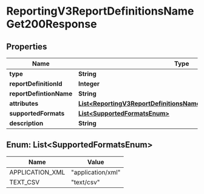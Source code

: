 
# ReportingV3ReportDefinitionsNameGet200Response

## Properties
Name | Type | Description | Notes
------------ | ------------- | ------------- | -------------
**type** | **String** |  |  [optional]
**reportDefinitionId** | **Integer** |  |  [optional]
**reportDefintionName** | **String** |  |  [optional]
**attributes** | [**List&lt;ReportingV3ReportDefinitionsNameGet200ResponseAttributes&gt;**](ReportingV3ReportDefinitionsNameGet200ResponseAttributes.md) |  |  [optional]
**supportedFormats** | [**List&lt;SupportedFormatsEnum&gt;**](#List&lt;SupportedFormatsEnum&gt;) |  |  [optional]
**description** | **String** |  |  [optional]


<a name="List<SupportedFormatsEnum>"></a>
## Enum: List&lt;SupportedFormatsEnum&gt;
Name | Value
---- | -----
APPLICATION_XML | &quot;application/xml&quot;
TEXT_CSV | &quot;text/csv&quot;



